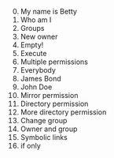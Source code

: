 0. My name is Betty
1. Who am I
2. Groups
3. New owner
4. Empty!
5. Execute
6. Multiple permissions
7. Everybody
8. James Bond
9. John Doe
10. Mirror permission
11. Directory permission
12. More directory permission
13. Change group
14. Owner and group
15. Symbolic links
16. if only
